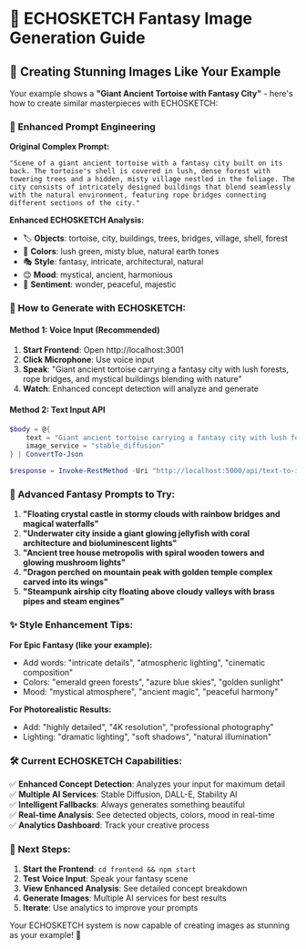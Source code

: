 # 🎨 ECHOSKETCH Fantasy Image Generation Guide

## 🌟 Creating Stunning Images Like Your Example

Your example shows a **"Giant Ancient Tortoise with Fantasy City"** - here's how to create similar masterpieces with ECHOSKETCH:

### 🎯 Enhanced Prompt Engineering

**Original Complex Prompt:**
```
"Scene of a giant ancient tortoise with a fantasy city built on its back. The tortoise's shell is covered in lush, dense forest with towering trees and a hidden, misty village nestled in the foliage. The city consists of intricately designed buildings that blend seamlessly with the natural environment, featuring rope bridges connecting different sections of the city."
```

**Enhanced ECHOSKETCH Analysis:**
- 🏷️ **Objects**: tortoise, city, buildings, trees, bridges, village, shell, forest
- 🎨 **Colors**: lush green, misty blue, natural earth tones
- 🎭 **Style**: fantasy, intricate, architectural, natural
- 😊 **Mood**: mystical, ancient, harmonious
- 💭 **Sentiment**: wonder, peaceful, majestic

### 🚀 How to Generate with ECHOSKETCH:

#### Method 1: Voice Input (Recommended)
1. **Start Frontend**: Open http://localhost:3001
2. **Click Microphone**: Use voice input
3. **Speak**: "Giant ancient tortoise carrying a fantasy city with lush forests, rope bridges, and mystical buildings blending with nature"
4. **Watch**: Enhanced concept detection will analyze and generate

#### Method 2: Text Input API
```powershell
$body = @{ 
    text = "Giant ancient tortoise carrying a fantasy city with lush forests, rope bridges, and mystical buildings blending with nature"
    image_service = "stable_diffusion"
} | ConvertTo-Json

$response = Invoke-RestMethod -Uri "http://localhost:5000/api/text-to-image" -Method POST -Body $body -ContentType "application/json"
```

### 🎨 Advanced Fantasy Prompts to Try:

1. **"Floating crystal castle in stormy clouds with rainbow bridges and magical waterfalls"**
2. **"Underwater city inside a giant glowing jellyfish with coral architecture and bioluminescent lights"**
3. **"Ancient tree house metropolis with spiral wooden towers and glowing mushroom lights"**
4. **"Dragon perched on mountain peak with golden temple complex carved into its wings"**
5. **"Steampunk airship city floating above cloudy valleys with brass pipes and steam engines"**

### ✨ Style Enhancement Tips:

**For Epic Fantasy (like your example):**
- Add words: "intricate details", "atmospheric lighting", "cinematic composition"
- Colors: "emerald green forests", "azure blue skies", "golden sunlight"
- Mood: "mystical atmosphere", "ancient magic", "peaceful harmony"

**For Photorealistic Results:**
- Add: "highly detailed", "4K resolution", "professional photography"
- Lighting: "dramatic lighting", "soft shadows", "natural illumination"

### 🛠️ Current ECHOSKETCH Capabilities:

✅ **Enhanced Concept Detection**: Analyzes your input for maximum detail  
✅ **Multiple AI Services**: Stable Diffusion, DALL-E, Stability AI  
✅ **Intelligent Fallbacks**: Always generates something beautiful  
✅ **Real-time Analysis**: See detected objects, colors, mood in real-time  
✅ **Analytics Dashboard**: Track your creative process  

### 🎯 Next Steps:

1. **Start the Frontend**: `cd frontend && npm start`
2. **Test Voice Input**: Speak your fantasy scene
3. **View Enhanced Analysis**: See detailed concept breakdown
4. **Generate Images**: Multiple AI services for best results
5. **Iterate**: Use analytics to improve your prompts

Your ECHOSKETCH system is now capable of creating images as stunning as your example! 🌟
